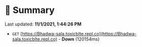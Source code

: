 # 📖 Summary
Last updated: **11/1/2021, 1:44:26 PM**

- `GET` [https://Bhadwa-sala.toxicblte.repl.co](https://Bhadwa-sala.toxicblte.repl.co) - **Down** (120154ms)

